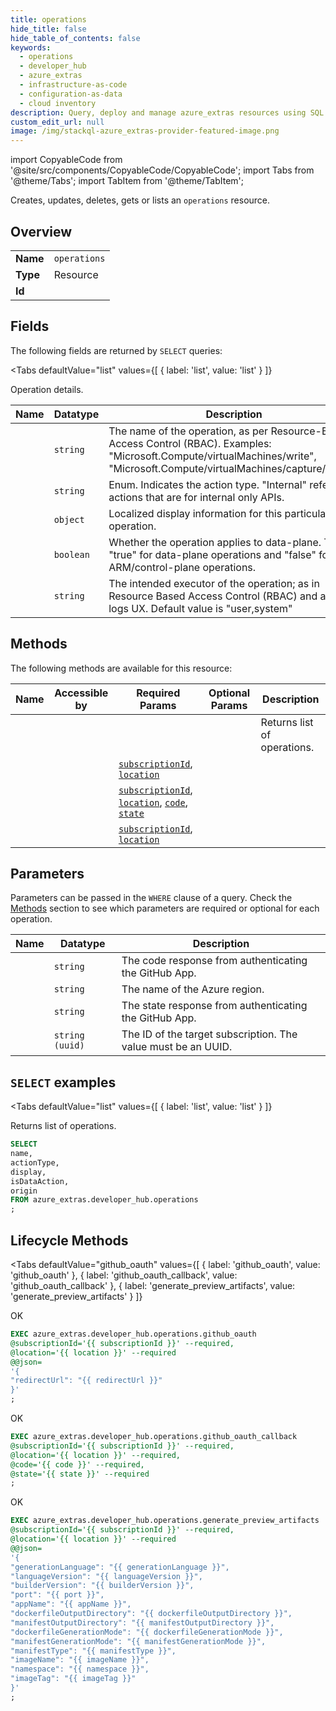 ```yaml
--- 
title: operations
hide_title: false
hide_table_of_contents: false
keywords:
  - operations
  - developer_hub
  - azure_extras
  - infrastructure-as-code
  - configuration-as-data
  - cloud inventory
description: Query, deploy and manage azure_extras resources using SQL
custom_edit_url: null
image: /img/stackql-azure_extras-provider-featured-image.png
---
```


import CopyableCode from '@site/src/components/CopyableCode/CopyableCode';
import Tabs from '@theme/Tabs';
import TabItem from '@theme/TabItem';

Creates, updates, deletes, gets or lists an <code>operations</code> resource.

## Overview
<table><tbody>
<tr><td><b>Name</b></td><td><code>operations</code></td></tr>
<tr><td><b>Type</b></td><td>Resource</td></tr>
<tr><td><b>Id</b></td><td><CopyableCode code="azure_extras.developer_hub.operations" /></td></tr>
</tbody></table>

## Fields

The following fields are returned by `SELECT` queries:

<Tabs
    defaultValue="list"
    values={[
        { label: 'list', value: 'list' }
    ]}
>
<TabItem value="list">

Operation details.

<table>
<thead>
    <tr>
    <th>Name</th>
    <th>Datatype</th>
    <th>Description</th>
    </tr>
</thead>
<tbody>
<tr>
    <td><CopyableCode code="name" /></td>
    <td><code>string</code></td>
    <td>The name of the operation, as per Resource-Based Access Control (RBAC). Examples: "Microsoft.Compute/virtualMachines/write", "Microsoft.Compute/virtualMachines/capture/action"</td>
</tr>
<tr>
    <td><CopyableCode code="actionType" /></td>
    <td><code>string</code></td>
    <td>Enum. Indicates the action type. "Internal" refers to actions that are for internal only APIs.</td>
</tr>
<tr>
    <td><CopyableCode code="display" /></td>
    <td><code>object</code></td>
    <td>Localized display information for this particular operation.</td>
</tr>
<tr>
    <td><CopyableCode code="isDataAction" /></td>
    <td><code>boolean</code></td>
    <td>Whether the operation applies to data-plane. This is "true" for data-plane operations and "false" for ARM/control-plane operations.</td>
</tr>
<tr>
    <td><CopyableCode code="origin" /></td>
    <td><code>string</code></td>
    <td>The intended executor of the operation; as in Resource Based Access Control (RBAC) and audit logs UX. Default value is "user,system"</td>
</tr>
</tbody>
</table>
</TabItem>
</Tabs>

## Methods

The following methods are available for this resource:

<table>
<thead>
    <tr>
    <th>Name</th>
    <th>Accessible by</th>
    <th>Required Params</th>
    <th>Optional Params</th>
    <th>Description</th>
    </tr>
</thead>
<tbody>
<tr>
    <td><a href="#list"><CopyableCode code="list" /></a></td>
    <td><CopyableCode code="select" /></td>
    <td></td>
    <td></td>
    <td>Returns list of operations.</td>
</tr>
<tr>
    <td><a href="#github_oauth"><CopyableCode code="github_oauth" /></a></td>
    <td><CopyableCode code="exec" /></td>
    <td><a href="#parameter-subscriptionId"><code>subscriptionId</code></a>, <a href="#parameter-location"><code>location</code></a></td>
    <td></td>
    <td></td>
</tr>
<tr>
    <td><a href="#github_oauth_callback"><CopyableCode code="github_oauth_callback" /></a></td>
    <td><CopyableCode code="exec" /></td>
    <td><a href="#parameter-subscriptionId"><code>subscriptionId</code></a>, <a href="#parameter-location"><code>location</code></a>, <a href="#parameter-code"><code>code</code></a>, <a href="#parameter-state"><code>state</code></a></td>
    <td></td>
    <td></td>
</tr>
<tr>
    <td><a href="#generate_preview_artifacts"><CopyableCode code="generate_preview_artifacts" /></a></td>
    <td><CopyableCode code="exec" /></td>
    <td><a href="#parameter-subscriptionId"><code>subscriptionId</code></a>, <a href="#parameter-location"><code>location</code></a></td>
    <td></td>
    <td></td>
</tr>
</tbody>
</table>

## Parameters

Parameters can be passed in the `WHERE` clause of a query. Check the [Methods](#methods) section to see which parameters are required or optional for each operation.

<table>
<thead>
    <tr>
    <th>Name</th>
    <th>Datatype</th>
    <th>Description</th>
    </tr>
</thead>
<tbody>
<tr id="parameter-code">
    <td><CopyableCode code="code" /></td>
    <td><code>string</code></td>
    <td>The code response from authenticating the GitHub App.</td>
</tr>
<tr id="parameter-location">
    <td><CopyableCode code="location" /></td>
    <td><code>string</code></td>
    <td>The name of the Azure region.</td>
</tr>
<tr id="parameter-state">
    <td><CopyableCode code="state" /></td>
    <td><code>string</code></td>
    <td>The state response from authenticating the GitHub App.</td>
</tr>
<tr id="parameter-subscriptionId">
    <td><CopyableCode code="subscriptionId" /></td>
    <td><code>string (uuid)</code></td>
    <td>The ID of the target subscription. The value must be an UUID.</td>
</tr>
</tbody>
</table>

## `SELECT` examples

<Tabs
    defaultValue="list"
    values={[
        { label: 'list', value: 'list' }
    ]}
>
<TabItem value="list">

Returns list of operations.

```sql
SELECT
name,
actionType,
display,
isDataAction,
origin
FROM azure_extras.developer_hub.operations
;
```
</TabItem>
</Tabs>


## Lifecycle Methods

<Tabs
    defaultValue="github_oauth"
    values={[
        { label: 'github_oauth', value: 'github_oauth' },
        { label: 'github_oauth_callback', value: 'github_oauth_callback' },
        { label: 'generate_preview_artifacts', value: 'generate_preview_artifacts' }
    ]}
>
<TabItem value="github_oauth">

OK

```sql
EXEC azure_extras.developer_hub.operations.github_oauth 
@subscriptionId='{{ subscriptionId }}' --required, 
@location='{{ location }}' --required 
@@json=
'{
"redirectUrl": "{{ redirectUrl }}"
}'
;
```
</TabItem>
<TabItem value="github_oauth_callback">

OK

```sql
EXEC azure_extras.developer_hub.operations.github_oauth_callback 
@subscriptionId='{{ subscriptionId }}' --required, 
@location='{{ location }}' --required, 
@code='{{ code }}' --required, 
@state='{{ state }}' --required
;
```
</TabItem>
<TabItem value="generate_preview_artifacts">

OK

```sql
EXEC azure_extras.developer_hub.operations.generate_preview_artifacts 
@subscriptionId='{{ subscriptionId }}' --required, 
@location='{{ location }}' --required 
@@json=
'{
"generationLanguage": "{{ generationLanguage }}", 
"languageVersion": "{{ languageVersion }}", 
"builderVersion": "{{ builderVersion }}", 
"port": "{{ port }}", 
"appName": "{{ appName }}", 
"dockerfileOutputDirectory": "{{ dockerfileOutputDirectory }}", 
"manifestOutputDirectory": "{{ manifestOutputDirectory }}", 
"dockerfileGenerationMode": "{{ dockerfileGenerationMode }}", 
"manifestGenerationMode": "{{ manifestGenerationMode }}", 
"manifestType": "{{ manifestType }}", 
"imageName": "{{ imageName }}", 
"namespace": "{{ namespace }}", 
"imageTag": "{{ imageTag }}"
}'
;
```
</TabItem>
</Tabs>
